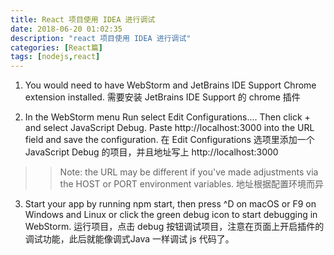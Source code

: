 ```yaml
---
title: React 项目使用 IDEA 进行调试
date: 2018-06-20 01:02:35
description: "react 项目使用 IDEA 进行调试"
categories: [React篇]
tags: [nodejs,react]
---
```


<!-- more -->

1. You would need to have WebStorm and JetBrains IDE Support Chrome extension installed.
    需要安装 JetBrains IDE Support 的 chrome 插件

2. In the WebStorm menu Run select Edit Configurations.... Then click + and select JavaScript Debug. Paste http://localhost:3000 into the URL field and save the configuration.
    在 Edit Configurations 选项里添加一个 JavaScript Debug 的项目，并且地址写上 http://localhost:3000
    
    
>> Note: the URL may be different if you've made adjustments via the HOST or PORT environment variables.
    地址根据配置环境而异

3. Start your app by running npm start, then press ^D on macOS or F9 on Windows and Linux or click the green debug icon to start debugging in WebStorm.
    运行项目，点击 debug 按钮调试项目，注意在页面上开启插件的调试功能，此后就能像调式Java 一样调试 js 代码了。
